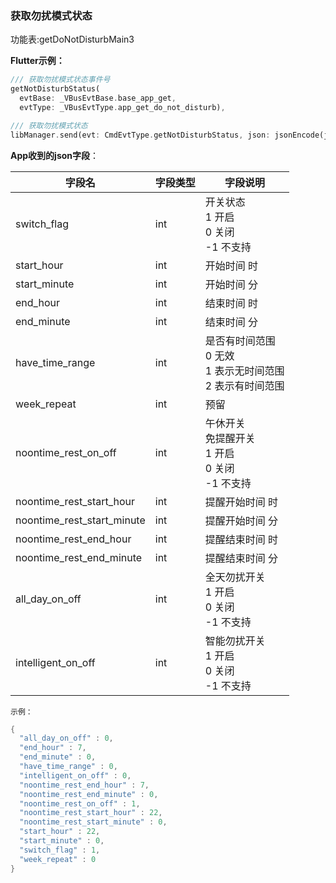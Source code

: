 ### 获取勿扰模式状态


功能表:getDoNotDisturbMain3

**Flutter示例：**

```dart
/// 获取勿扰模式状态事件号
getNotDisturbStatus(
  evtBase: _VBusEvtBase.base_app_get,
  evtType: _VBusEvtType.app_get_do_not_disturb),

/// 获取勿扰模式状态
libManager.send(evt: CmdEvtType.getNotDisturbStatus, json: jsonEncode(json));
```



**App收到的json字段**：

| 字段名                     | 字段类型 | 字段说明                                                     |
| -------------------------- | -------- | ------------------------------------------------------------ |
| switch_flag                | int      | 开关状态<br />1 开启<br />0 关闭<br />-1 不支持              |
| start_hour                 | int      | 开始时间 时                                                  |
| start_minute               | int      | 开始时间 分                                                  |
| end_hour                   | int      | 结束时间 时                                                  |
| end_minute                 | int      | 结束时间 分                                                  |
| have_time_range            | int      | 是否有时间范围 <br />0 无效<br />1 表示无时间范围<br />2 表示有时间范围 |
| week_repeat                | int      | 预留                                                         |
| noontime_rest_on_off       | int      | 午休开关<br />免提醒开关<br />1 开启<br />0 关闭<br />-1 不支持 |
| noontime_rest_start_hour   | int      | 提醒开始时间 时                                              |
| noontime_rest_start_minute | int      | 提醒开始时间 分                                              |
| noontime_rest_end_hour     | int      | 提醒结束时间 时                                              |
| noontime_rest_end_minute   | int      | 提醒结束时间 分                                              |
| all_day_on_off             | int      | 全天勿扰开关<br />1 开启<br />0 关闭<br />-1 不支持          |
| intelligent_on_off         | int      | 智能勿扰开关<br />1 开启<br />0 关闭<br />-1 不支持          |

`示例：`

```c
{
  "all_day_on_off" : 0,
  "end_hour" : 7,
  "end_minute" : 0,
  "have_time_range" : 0,
  "intelligent_on_off" : 0,
  "noontime_rest_end_hour" : 7,
  "noontime_rest_end_minute" : 0,
  "noontime_rest_on_off" : 1,
  "noontime_rest_start_hour" : 22,
  "noontime_rest_start_minute" : 0,
  "start_hour" : 22,
  "start_minute" : 0,
  "switch_flag" : 1,
  "week_repeat" : 0
}
```

